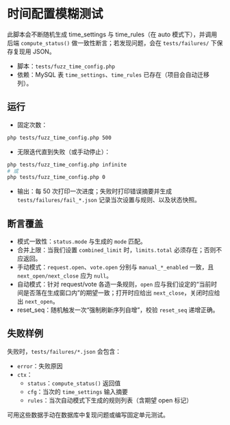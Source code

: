 # 时间配置模糊测试

此脚本会不断随机生成 time_settings 与 time_rules（在 auto 模式下），并调用后端 `compute_status()` 做一致性断言；若发现问题，会在 `tests/failures/` 下保存复现用 JSON。

- 脚本：`tests/fuzz_time_config.php`
- 依赖：MySQL 表 `time_settings`、`time_rules` 已存在（项目会自动迁移列）。

## 运行

- 固定次数：

```bash
php tests/fuzz_time_config.php 500
```

- 无限迭代直到失败（或手动停止）：

```bash
php tests/fuzz_time_config.php infinite
# 或
php tests/fuzz_time_config.php 0
```

- 输出：每 50 次打印一次进度；失败时打印错误摘要并生成 `tests/failures/fail_*.json` 记录当次设置与规则、以及状态快照。

## 断言覆盖

- 模式一致性：`status.mode` 与生成的 `mode` 匹配。
- 合并上限：当我们设置 `combined_limit` 时，`limits.total` 必须存在；否则不应返回。
- 手动模式：`request.open`、`vote.open` 分别与 `manual_*_enabled` 一致，且 `next_open/next_close` 应为 `null`。
- 自动模式：针对 request/vote 各造一条规则，`open` 应与我们设定的“当前时间是否落在生成窗口内”的期望一致；打开时应给出 `next_close`，关闭时应给出 `next_open`。
- reset_seq：随机触发一次“强制刷新序列自增”，校验 `reset_seq` 递增正确。

## 失败样例

失败时，`tests/failures/*.json` 会包含：
- `error`：失败原因
- `ctx`：
  - `status`：`compute_status()` 返回值
  - `cfg`：当次的 `time_settings` 输入摘要
  - `rules`：当次自动模式下生成的规则列表（含期望 open 标记）

可用这些数据手动在数据库中复现问题或编写固定单元测试。
